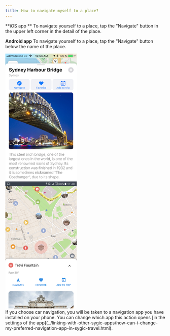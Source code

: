 ```yaml
---
title: How to navigate myself to a place?
---
```


**iOS app **
To navigate yourself to a place, tap the "Navigate" button in the upper left corner in the detail of the place.

**Android app**
To navigate yourself to a place, tap the "Navigate" button below the name of the place.
<div><img src="/assets/3-sygic-travel/5-on-the-road/3-how-to-navigate-myself-to-a-place/navigate1.png" alt="" title="null" height=400 /></div>
<div><img src="/assets/3-sygic-travel/5-on-the-road/3-how-to-navigate-myself-to-a-place/android_editing_4.png" alt="" title="null" height=400 /></div>
If you choose car navigation, you will be taken to a navigation app you have installed on your phone. You can change which app this action opens [in the settings of the app](../linking-with-other-sygic-apps/how-can-i-change-my-preferred-navigation-app-in-sygic-travel.html).




